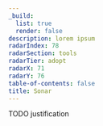 ```yaml
---
_build:
  list: true
  render: false
description: lorem ipsum
radarIndex: 78
radarSection: tools
radarTier: adopt
radarX: 71
radarY: 76
table-of-contents: false
title: Sonar
---
```


TODO justification
